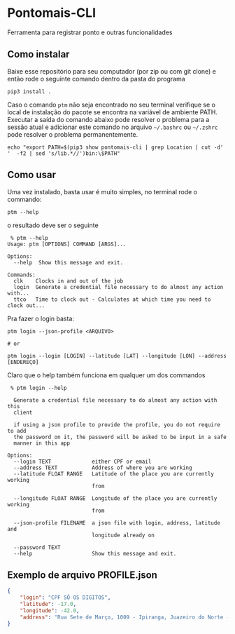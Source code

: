 # Pontomais-CLI

Ferramenta para registrar ponto e outras funcionalidades

## Como instalar

Baixe esse repositório para seu computador (por zip ou com git clone) e então 
rode o seguinte comando dentro da pasta do programa

```shell script
pip3 install . 
```

Caso o comando `ptm` não seja encontrado no seu terminal verifique se o local de instalação do pacote se encontra na variável de ambiente PATH. Executar a saída do comando abaixo pode resolver o problema para a sessão atual e adicionar este comando no arquivo `~/.bashrc` ou `~/.zshrc` pode resolver o problema permanentemente.

```shell script
echo "export PATH=$(pip3 show pontomais-cli | grep Location | cut -d' '  -f2 | sed 's/lib.*//')bin:\$PATH"
```
## Como usar

Uma vez instalado, basta usar é muito simples, no terminal rode o commando:

```shell script
ptm --help
```

o resultado deve ser o seguinte

```shell script
 % ptm --help
Usage: ptm [OPTIONS] COMMAND [ARGS]...

Options:
  --help  Show this message and exit.

Commands:
  clk    Clocks in and out of the job
  login  Generate a credential file necessary to do almost any action with...
  ttco   Time to clock out - Calculates at which time you need to clock out...

```

Pra fazer o login basta:
```shell script
ptm login --json-profile <ARQUIVO> 

# or

ptm login --login [LOGIN] --latitude [LAT] --longitude [LON] --address [ENDEREÇO]
```

Claro que o help também funciona em qualquer um dos commandos

```shell script
 % ptm login --help

  Generate a credential file necessary to do almost any action with this
  client

  if using a json profile to provide the profile, you do not require to add
  the password on it, the password will be asked to be input in a safe
  manner in this app

Options:
  --login TEXT             either CPF or email
  --address TEXT           Address of where you are working
  --latitude FLOAT RANGE   Latitude of the place you are currently working
                           from

  --longitude FLOAT RANGE  Longitude of the place you are currently working
                           from

  --json-profile FILENAME  a json file with login, address, latitude and
                           longitude already on

  --password TEXT
  --help                   Show this message and exit.
```

## Exemplo de arquivo PROFILE.json

```json
{
    "login": "CPF SÓ OS DIGITOS",
    "latitude": -17.0,
    "longitude": -42.0,
    "address": "Rua Sete de Março, 1009 - Ipiranga, Juazeiro do Norte - SP, 99999-999, Brasil"
}

```
